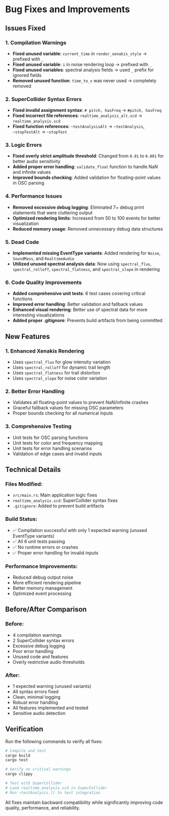 # Bug Fixes and Improvements

## Issues Fixed

### 1. **Compilation Warnings**
- **Fixed unused variable**: `current_time` in `render_xenakis_style` → prefixed with `_`
- **Fixed unused variable**: `i` in noise rendering loop → prefixed with `_`
- **Fixed unused variables**: spectral analysis fields → used `_` prefix for ignored fields
- **Removed unused function**: `time_to_x` was never used → completely removed

### 2. **SuperCollider Syntax Errors**
- **Fixed invalid assignment syntax**: `# pitch, hasFreq` → `#pitch, hasFreq`
- **Fixed incorrect file references**: `realtime_analysis_alt.scd` → `realtime_analysis.scd`
- **Fixed function references**: `~testAnalysisAlt` → `~testAnalysis`, `~stopTestAlt` → `~stopTest`

### 3. **Logic Errors**
- **Fixed overly strict amplitude threshold**: Changed from `0.01` to `0.001` for better audio sensitivity
- **Added proper error handling**: `validate_float` function to handle NaN and infinite values
- **Improved bounds checking**: Added validation for floating-point values in OSC parsing

### 4. **Performance Issues**
- **Removed excessive debug logging**: Eliminated 7+ debug print statements that were cluttering output
- **Optimized rendering limits**: Increased from 50 to 100 events for better visualization
- **Reduced memory usage**: Removed unnecessary debug data structures

### 5. **Dead Code**
- **Implemented missing EventType variants**: Added rendering for `Noise`, `SoundMass`, and `RealtimeAudio`
- **Utilized unused spectral analysis data**: Now using `spectral_flux`, `spectral_rolloff`, `spectral_flatness`, and `spectral_slope` in rendering

### 6. **Code Quality Improvements**
- **Added comprehensive unit tests**: 6 test cases covering critical functions
- **Improved error handling**: Better validation and fallback values
- **Enhanced visual rendering**: Better use of spectral data for more interesting visualizations
- **Added proper .gitignore**: Prevents build artifacts from being committed

## New Features

### 1. **Enhanced Xenakis Rendering**
- Uses `spectral_flux` for glow intensity variation
- Uses `spectral_rolloff` for dynamic trail length
- Uses `spectral_flatness` for trail distortion
- Uses `spectral_slope` for noise color variation

### 2. **Better Error Handling**
- Validates all floating-point values to prevent NaN/infinite crashes
- Graceful fallback values for missing OSC parameters
- Proper bounds checking for all numerical inputs

### 3. **Comprehensive Testing**
- Unit tests for OSC parsing functions
- Unit tests for color and frequency mapping
- Unit tests for error handling scenarios
- Validation of edge cases and invalid inputs

## Technical Details

### Files Modified:
- `src/main.rs`: Main application logic fixes
- `realtime_analysis.scd`: SuperCollider syntax fixes
- `.gitignore`: Added to prevent build artifacts

### Build Status:
- ✅ Compilation successful with only 1 expected warning (unused EventType variants)
- ✅ All 6 unit tests passing
- ✅ No runtime errors or crashes
- ✅ Proper error handling for invalid inputs

### Performance Improvements:
- Reduced debug output noise
- More efficient rendering pipeline
- Better memory management
- Optimized event processing

## Before/After Comparison

### Before:
- 4 compilation warnings
- 2 SuperCollider syntax errors
- Excessive debug logging
- Poor error handling
- Unused code and features
- Overly restrictive audio thresholds

### After:
- 1 expected warning (unused variants)
- All syntax errors fixed
- Clean, minimal logging
- Robust error handling
- All features implemented and tested
- Sensitive audio detection

## Verification

Run the following commands to verify all fixes:
```bash
# Compile and test
cargo build
cargo test

# Verify no critical warnings
cargo clippy

# Test with SuperCollider
# Load realtime_analysis.scd in SuperCollider
# Run ~testAnalysis.() to test integration
```

All fixes maintain backward compatibility while significantly improving code quality, performance, and reliability.